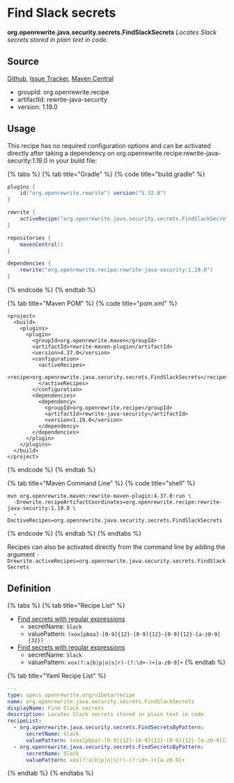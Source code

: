 # Find Slack secrets

**org.openrewrite.java.security.secrets.FindSlackSecrets** _Locates Slack secrets stored in plain text in code._

## Source

[Github](https://github.com/openrewrite/rewrite-java-security), [Issue Tracker](https://github.com/openrewrite/rewrite-java-security/issues), [Maven Central](https://search.maven.org/artifact/org.openrewrite.recipe/rewrite-java-security/1.19.0/jar)

* groupId: org.openrewrite.recipe
* artifactId: rewrite-java-security
* version: 1.19.0

## Usage

This recipe has no required configuration options and can be activated directly after taking a dependency on org.openrewrite.recipe:rewrite-java-security:1.19.0 in your build file:

{% tabs %}
{% tab title="Gradle" %}
{% code title="build.gradle" %}
```groovy
plugins {
    id("org.openrewrite.rewrite") version("5.32.0")
}

rewrite {
    activeRecipe("org.openrewrite.java.security.secrets.FindSlackSecrets")
}

repositories {
    mavenCentral()
}

dependencies {
    rewrite("org.openrewrite.recipe:rewrite-java-security:1.19.0")
}
```
{% endcode %}
{% endtab %}

{% tab title="Maven POM" %}
{% code title="pom.xml" %}
```markup
<project>
  <build>
    <plugins>
      <plugin>
        <groupId>org.openrewrite.maven</groupId>
        <artifactId>rewrite-maven-plugin</artifactId>
        <version>4.37.0</version>
        <configuration>
          <activeRecipes>
            <recipe>org.openrewrite.java.security.secrets.FindSlackSecrets</recipe>
          </activeRecipes>
        </configuration>
        <dependencies>
          <dependency>
            <groupId>org.openrewrite.recipe</groupId>
            <artifactId>rewrite-java-security</artifactId>
            <version>1.19.0</version>
          </dependency>
        </dependencies>
      </plugin>
    </plugins>
  </build>
</project>
```
{% endcode %}
{% endtab %}

{% tab title="Maven Command Line" %}
{% code title="shell" %}
```shell
mvn org.openrewrite.maven:rewrite-maven-plugin:4.37.0:run \
  -Drewrite.recipeArtifactCoordinates=org.openrewrite.recipe:rewrite-java-security:1.19.0 \
  -DactiveRecipes=org.openrewrite.java.security.secrets.FindSlackSecrets
```
{% endcode %}
{% endtab %}
{% endtabs %}

Recipes can also be activated directly from the command line by adding the argument `-Drewrite.activeRecipes=org.openrewrite.java.security.secrets.FindSlackSecrets`

## Definition

{% tabs %}
{% tab title="Recipe List" %}
* [Find secrets with regular expressions](findsecretsbypattern.md)
  * secretName: `Slack`
  * valuePattern: `(xox[pboa]-[0-9]{12}-[0-9]{12}-[0-9]{12}-[a-z0-9]{32})`
* [Find secrets with regular expressions](findsecretsbypattern.md)
  * secretName: `Slack`
  * valuePattern: `xox(?:a|b|p|o|s|r)-(?:\d+-)+[a-z0-9]+`
{% endtab %}

{% tab title="Yaml Recipe List" %}
```yaml
---
type: specs.openrewrite.org/v1beta/recipe
name: org.openrewrite.java.security.secrets.FindSlackSecrets
displayName: Find Slack secrets
description: Locates Slack secrets stored in plain text in code.
recipeList:
  - org.openrewrite.java.security.secrets.FindSecretsByPattern:
      secretName: Slack
      valuePattern: (xox[pboa]-[0-9]{12}-[0-9]{12}-[0-9]{12}-[a-z0-9]{32})
  - org.openrewrite.java.security.secrets.FindSecretsByPattern:
      secretName: Slack
      valuePattern: xox(?:a|b|p|o|s|r)-(?:\d+-)+[a-z0-9]+
```
{% endtab %}
{% endtabs %}
